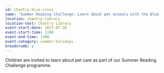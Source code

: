 ```yaml
---
id: chantry-blue-cross
name: "Summer Reading Challenge: Learn about pet animals with the Blue Cross"
location: chantry-library
location-text: Chantry Library
event-start-date: 2017-07-28
event-start-time: 1100
event-end-time: 1300
event-category: summer-holidays
breadcrumb: y
---
```


Children are invited to learn about pet care as part of our Summer Reading Challenge programme.
